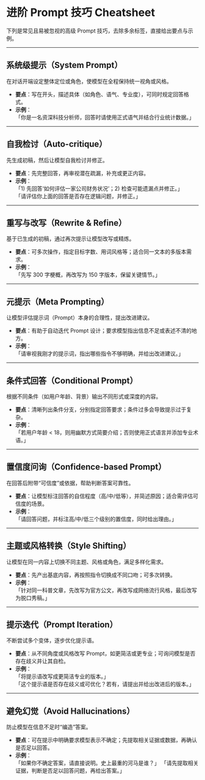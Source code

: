 # 进阶 Prompt 技巧 Cheatsheet

下列是常见且易被忽视的高级 Prompt 技巧，去除多余标签，直接给出要点与示例。

---

## 系统级提示（System Prompt）

在对话开端设定整体定位或角色，使模型在全程保持统一视角或风格。

- **要点**：写在开头，描述具体（如角色、语气、专业度），可同时规定回答格式。
- **示例**：  
  「你是一名资深科技分析师，回答时请使用正式语气并结合行业统计数据。」

---

## 自我检讨（Auto-critique）

先生成初稿，然后让模型自我检讨并修正。

- **要点**：先完整回答，再审视潜在疏漏，补充或更正内容。
- **示例**：  
  「1) 先回答‘如何评估一家公司财务状况’；2) 检查可能遗漏点并修正。」  
  「请评估你上面的回答是否存在逻辑问题，并修正。」

---

## 重写与改写（Rewrite & Refine）

基于已生成的初稿，通过再次提示让模型改写或精炼。

- **要点**：可多次操作，指定目标字数、用词风格等；适合同一文本的多版本需求。
- **示例**：  
  「先写 300 字梗概，再改写为 150 字版本，保留关键情节。」

---

## 元提示（Meta Prompting）

让模型评估提示词（Prompt）本身的合理性，提出改进建议。

- **要点**：有助于自动迭代 Prompt 设计；要求模型指出信息不足或表述不清的地方。
- **示例**：  
  「请审视我刚才的提示词，指出哪些指令不够明确，并给出改进建议。」

---

## 条件式回答（Conditional Prompt）

根据不同条件（如用户年龄、背景）输出不同形式或深度的内容。

- **要点**：清晰列出条件分支，分别指定回答要求；条件过多会导致提示过于复杂。
- **示例**：  
  「若用户年龄 < 18，则用幽默方式简要介绍；否则使用正式语言并添加专业术语。」

---

## 置信度问询（Confidence-based Prompt）

在回答后附带“可信度”或依据，帮助判断答案可靠性。

- **要点**：让模型标注回答的自信程度（高/中/低等），并简述原因；适合需评估可信度的场景。
- **示例**：  
  「请回答问题，并标注高/中/低三个级别的置信度，同时给出理由。」

---

## 主题或风格转换（Style Shifting）

让模型在同一内容上切换不同主题、风格或角色，满足多样化需求。

- **要点**：先产出基底内容，再按照指令切换成不同口吻；可多次转换。
- **示例**：  
  「针对同一科普文章，先改写为官方公文，再改写成网络流行风格，最后改写为脱口秀稿。」

---

## 提示迭代（Prompt Iteration）

不断尝试多个变体，逐步优化提示语。

- **要点**：从不同角度或风格改写 Prompt，如更简洁或更专业；可询问模型是否存在歧义并让其自检。
- **示例**：  
  「将提示语改写成更简洁专业的版本。」  
  「这个提示语是否存在歧义或可优化？若有，请提出并给出改进后的版本。」

---

## 避免幻觉（Avoid Hallucinations）

防止模型在信息不足时“编造”答案。

- **要点**：可在提示中明确要求模型表示不确定；先提取相关证据或数据，再确认是否足以回答。
- **示例**：  
  「如果你不确定答案，请直接说明。史上最重的河马是谁？」
  「请先提取相关证据，判断是否足以回答问题，再给出答案。」
